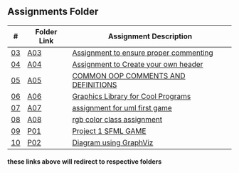  ##  Assignments Folder

|   #    | Folder Link       | Assignment Description                          |
|------- |-------------------|-------------------------------------------------|
| [03](./A03) | [A03](./A03) | [Assignment to ensure proper commenting](./A03) |
| [04](./A04) | [A04](./A04) | [Assignment to Create your own header](./A04)   |
| [05](./A05) | [A05](./A05) | [COMMON OOP COMMENTS AND DEFINITIONS     ](./A05)   |
| [06](./A06) | [A06](./A06) | [Graphics Library for Cool Programs  ](./A06)   |
| [07](./A07) | [A07](./A07) | [assignment for uml first game  ](./A07)   |
| [08](./A08) | [A08](./A08) | [rgb color class assignment](./A08)   |
| [09](./P01) | [P01](./P01) | [Project 1 SFML GAME ](./P01)   |
| [10](./P02) | [P02](./P02) | [Diagram using GraphViz ](./P02)   |


#### these links above will redirect to respective folders


